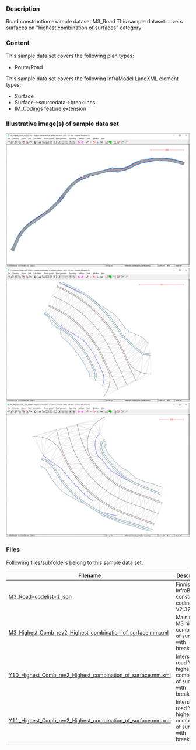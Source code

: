 
### Description

Road construction example dataset M3_Road
This sample dataset covers surfaces on "highest combination of surfaces" category

### Content

This sample data set covers the following  plan types:
- Route/Road


This sample data set covers the following InfraModel LandXML element types:
- Surface
- Surface->sourcedata->breaklines
- IM_Codings feature extension


### Illustrative image(s) of sample data set

![Image-1](image-1.png)
![Image-2](image-2.png)
![Image-3](image-3.png)


### Files

Following files/subfolders belong to this sample data set:

| Filename                          | Description                               |
|-----------------------------------|-------------------------------------------|
|[M3_Road-codelist-1.json](../M3_Road-codelist-1.json)|Finnish InfraBIM construction coding V2.32|
|[M3_Highest_Comb_rev2_Highest_combination_of_surface.mm.xml](M3_Highest_Comb_rev2_Highest_combination_of_surface.mm.xml)|Main road M3 highest combination of surfaces with breaklines|
|[Y10_Highest_Comb_rev2_Highest_combination_of_surface.mm.xml](Y10_Highest_Comb_rev2_Highest_combination_of_surface.mm.xml)|Intersecting road Y10 highest combination of surfaces with breaklines|
|[Y11_Highest_Comb_rev2_Highest_combination_of_surface.mm.xml](Y11_Highest_Comb_rev2_Highest_combination_of_surface.mm.xml)|Intersecting road Y10 highest combination of surfaces with breaklines| 
